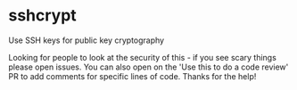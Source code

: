 # sshcrypt
Use SSH keys for public key cryptography

Looking for people to look at the security of this - if you see scary
things please open issues. You can also open on the 'Use this to do 
a code review' PR to add comments for specific lines of code. Thanks
for the help!

